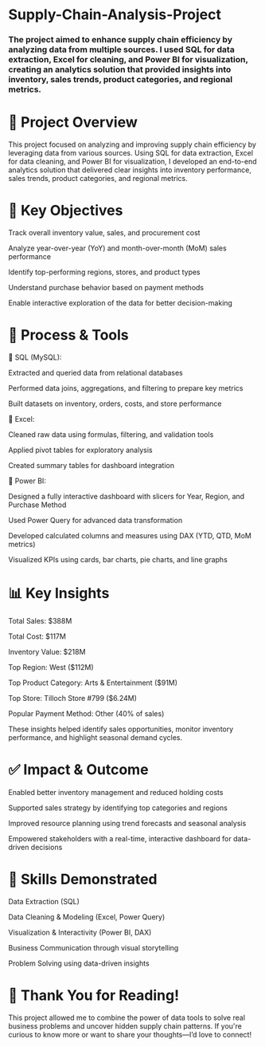 # Supply-Chain-Analysis-Project
### The project aimed to enhance supply chain efficiency by analyzing data from multiple sources. I used SQL for data extraction, Excel for cleaning, and Power BI for visualization, creating an analytics solution that provided insights into inventory, sales trends, product categories, and regional metrics.


# 📖 Project Overview
This project focused on analyzing and improving supply chain efficiency by leveraging data from various sources. Using SQL for data extraction, Excel for data cleaning, and Power BI for visualization, I developed an end-to-end analytics solution that delivered clear insights into inventory performance, sales trends, product categories, and regional metrics.

# 🧾 Key Objectives
Track overall inventory value, sales, and procurement cost

Analyze year-over-year (YoY) and month-over-month (MoM) sales performance

Identify top-performing regions, stores, and product types

Understand purchase behavior based on payment methods

Enable interactive exploration of the data for better decision-making

# 🧩 Process & Tools
🔹 SQL (MySQL):

Extracted and queried data from relational databases

Performed data joins, aggregations, and filtering to prepare key metrics

Built datasets on inventory, orders, costs, and store performance

🔹 Excel:

Cleaned raw data using formulas, filtering, and validation tools

Applied pivot tables for exploratory analysis

Created summary tables for dashboard integration

🔹 Power BI:

Designed a fully interactive dashboard with slicers for Year, Region, and Purchase Method

Used Power Query for advanced data transformation

Developed calculated columns and measures using DAX (YTD, QTD, MoM metrics)

Visualized KPIs using cards, bar charts, pie charts, and line graphs

# 📊 Key Insights
Total Sales: $388M

Total Cost: $117M

Inventory Value: $218M

Top Region: West ($112M)

Top Product Category: Arts & Entertainment ($91M)

Top Store: Tilloch Store #799 ($6.24M)

Popular Payment Method: Other (40% of sales)

These insights helped identify sales opportunities, monitor inventory performance, and highlight seasonal demand cycles.

# ✅ Impact & Outcome
Enabled better inventory management and reduced holding costs

Supported sales strategy by identifying top categories and regions

Improved resource planning using trend forecasts and seasonal analysis

Empowered stakeholders with a real-time, interactive dashboard for data-driven decisions

# 🧠 Skills Demonstrated
Data Extraction (SQL)

Data Cleaning & Modeling (Excel, Power Query)

Visualization & Interactivity (Power BI, DAX)

Business Communication through visual storytelling

Problem Solving using data-driven insights

# 🙏 Thank You for Reading!
This project allowed me to combine the power of data tools to solve real business problems and uncover hidden supply chain patterns. If you're curious to know more or want to share your thoughts—I’d love to connect!

